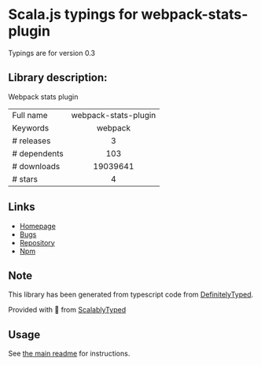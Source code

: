 
# Scala.js typings for webpack-stats-plugin

Typings are for version 0.3

## Library description:
Webpack stats plugin

|                    |                 |
| ------------------ | :-------------: |
| Full name          | webpack-stats-plugin |
| Keywords           | webpack |
| # releases         | 3 |
| # dependents       | 103 |
| # downloads        | 19039641 |
| # stars            | 4 |

## Links
- [Homepage](https://github.com/FormidableLabs/webpack-stats-plugin#readme)
- [Bugs](https://github.com/FormidableLabs/webpack-stats-plugin/issues)
- [Repository](https://github.com/FormidableLabs/webpack-stats-plugin)
- [Npm](https://www.npmjs.com/package/webpack-stats-plugin)
    


## Note
This library has been generated from typescript code from [DefinitelyTyped](https://definitelytyped.org).

Provided with :purple_heart: from [ScalablyTyped](https://github.com/oyvindberg/ScalablyTyped)

## Usage
See [the main readme](../../readme.md) for instructions.


